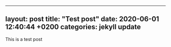 
---
layout: post
title:  "Test post"
date:   2020-06-01 12:40:44 +0200
categories: jekyll update
---

This is a test post